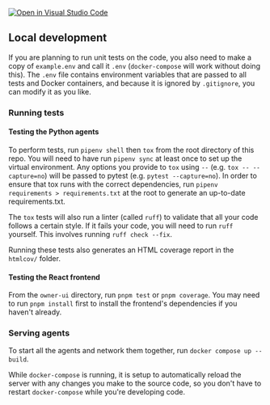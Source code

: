 [![Open in Visual Studio Code](https://classroom.github.com/assets/open-in-vscode-718a45dd9cf7e7f842a935f5ebbe5719a5e09af4491e668f4dbf3b35d5cca122.svg)](https://classroom.github.com/online_ide?assignment_repo_id=15170743&assignment_repo_type=AssignmentRepo)

## Local development

If you are planning to run unit tests on the code, you also need to make a copy of `example.env` and call it `.env` (`docker-compose` will work without doing this). The `.env` file contains environment variables that are passed to all tests and Docker containers, and because it is ignored by `.gitignore`, you can modify it as you like.

### Running tests

#### Testing the Python agents

To perform tests, run `pipenv shell` then `tox` from the root directory of this repo. You will need to have run `pipenv sync` at least once to set up the virtual environment. Any options you provide to `tox` using `--` (e.g. `tox -- --capture=no`) will be passed to pytest (e.g. `pytest --capture=no`).
In order to ensure that tox runs with the correct dependencies, run `pipenv requirements > requirements.txt` at the root to generate an up-to-date requirements.txt.

The `tox` tests will also run a linter (called `ruff`) to validate that all your code follows a certain style. If it fails your code, you will need to run `ruff` yourself. This involves running `ruff check --fix`.

Running these tests also generates an HTML coverage report in the `htmlcov/` folder.

#### Testing the React frontend

From the `owner-ui` directory, run `pnpm test` or `pnpm coverage`. You may need to run `pnpm install` first to install the frontend's dependencies if you haven't already.

### Serving agents

To start all the agents and network them together, run `docker compose up --build`.

While `docker-compose` is running, it is setup to automatically reload the server with any changes you make to the source code, so you don't have to restart `docker-compose` while you're developing code.
